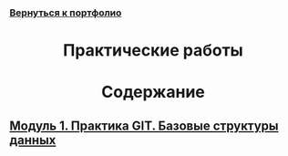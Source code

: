 ### [Вернуться к портфолио](https://github.com/AlexandrKuznetsov1/AlexandrKuznetsov1/blob/main/README.md)
#  <p align="center"> Практические работы
#  <p align="center"> Содержание
## [Модуль 1. Практика GIT. Базовые структуры данных](https://github.com/AlexandrKuznetsov1/Practical_work/blob/master/Modul1/README.md)


